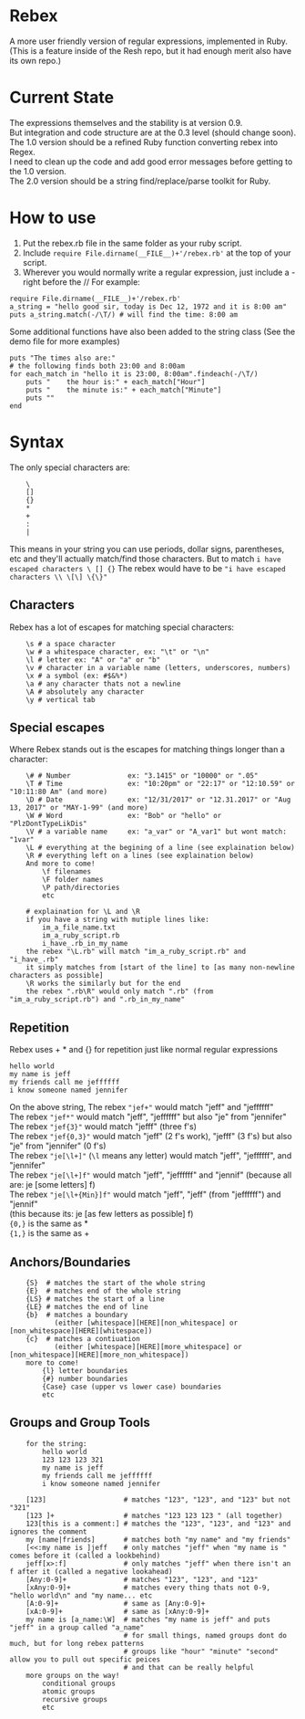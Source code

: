 # Rebex
A more user friendly version of regular expressions, implemented in Ruby.
(This is a feature inside of the Resh repo, but it had enough merit also have its own repo.)

# Current State
The expressions themselves and the stability is at version 0.9.<br>
But integration and code structure are at the 0.3 level (should change soon).<br>
The 1.0 version should be a refined Ruby function converting rebex into Regex.<br>
I need to clean up the code and add good error messages before getting to the 1.0 version.<br>
The 2.0 version should be a string find/replace/parse toolkit for Ruby.<br>


# How to use
1. Put the rebex.rb file in the same folder as your ruby script.
2. Include `require File.dirname(__FILE__)+'/rebex.rb'` at the top of your script.
3. Wherever you would normally write a regular expression, just include a - right before the //
For example:
```
require File.dirname(__FILE__)+'/rebex.rb'
a_string = "hello good sir, today is Dec 12, 1972 and it is 8:00 am"
puts a_string.match(-/\T/) # will find the time: 8:00 am
```
Some additional functions have also been added to the string class
(See the demo file for more examples)
```
puts "The times also are:"
# the following finds both 23:00 and 8:00am
for each_match in "hello it is 23:00, 8:00am".findeach(-/\T/)
    puts "    the hour is:" + each_match["Hour"]
    puts "    the minute is:" + each_match["Minute"]
    puts ""
end
```


# Syntax
The only special characters are:<br>
```
    \
    []
    {}
    *
    +
    :
    |
```
This means in your string you can use periods, dollar signs, parentheses, etc and they'll actually match/find those characters.
But to match `i have escaped characters \ [] {}`
The rebex would have to be `"i have escaped characters \\ \[\] \{\}"`


## Characters
Rebex has a lot of escapes for matching special characters:
```
    \s # a space character
    \w # a whitespace character, ex: "\t" or "\n"
    \l # letter ex: "A" or "a" or "b"
    \v # character in a variable name (letters, underscores, numbers) 
    \x # a symbol (ex: #$&%*) 
    \a # any character thats not a newline
    \A # absolutely any character 
    \y # vertical tab 
```

## Special escapes
Where Rebex stands out is the escapes for matching things longer than a character:
```
    \# # Number              ex: "3.1415" or "10000" or ".05"
    \T # Time                ex: "10:20pm" or "22:17" or "12:10.59" or "10:11:80 Am" (and more)
    \D # Date                ex: "12/31/2017" or "12.31.2017" or "Aug 13, 2017" or "MAY-1-99" (and more)
    \W # Word                ex: "Bob" or "hello" or "PlzDontTypeLikDis"
    \V # a variable name     ex: "a_var" or "A_var1" but wont match: "1var"
    \L # everything at the begining of a line (see explaination below)
    \R # everything left on a lines (see explaination below)
    And more to come!
        \f filenames
        \F folder names
        \P path/directories
        etc

    # explaination for \L and \R
    if you have a string with mutiple lines like:
        im_a_file_name.txt
        im_a_ruby_script.rb
        i_have_.rb_in_my_name
    the rebex "\L.rb" will match "im_a_ruby_script.rb" and "i_have_.rb"
    it simply matches from [start of the line] to [as many non-newline characters as possible]
    \R works the similarly but for the end
    the rebex ".rb\R" would only match ".rb" (from "im_a_ruby_script.rb") and ".rb_in_my_name"
```

## Repetition
Rebex uses + * and {} for repetition just like normal regular expressions
```
hello world
my name is jeff
my friends call me jeffffff
i know someone named jennifer
```
On the above string,
The rebex `"jef+"` would match "jeff" and "jeffffff"<br>
The rebex `"jef*"` would match "jeff", "jeffffff" but also "je" from "jennifer"<br>
The rebex `"jef{3}"` would match "jefff" (three f's)<br>
The rebex `"jef{0,3}"` would match "jeff" (2 f's work), "jefff" (3 f's) but also "je" from "jennifer" (0 f's)<br>
The rebex `"je[\l+]"` (`\l` means any letter) would match "jeff", "jeffffff", and "jennifer"<br>
The rebex `"je[\l+]f"` would match "jeff", "jeffffff" and "jennif" (because all are: je \[some letters] f)<br>
The rebex `"je[\l+{Min}]f"` would match "jeff", "jeff" (from "jeffffff") and "jennif" <br>
(this because its: je \[as few letters as possible] f)<br>
`{0,}` is the same as * <br>
`{1,}` is the same as + <br>

## Anchors/Boundaries
```
    {S}  # matches the start of the whole string 
    {E}  # matches end of the whole string
    {LS} # matches the start of a line
    {LE} # matches the end of line
    {b}  # matches a boundary 
           (either [whitespace][HERE][non_whitespace] or [non_whitespace][HERE][whitespace])
    {c}  # matches a contiuation 
           (either [whitespace][HERE][more_whitespace] or [non_whitespace][HERE][more_non_whitespace])
    more to come!
        {l} letter boundaries
        {#} number boundaries
        {Case} case (upper vs lower case) boundaries
        etc
```

## Groups and Group Tools
```
    for the string:
        hello world
        123 123 123 321
        my name is jeff
        my friends call me jeffffff
        i know someone named jennifer

    [123]                   # matches "123", "123", and "123" but not "321"
    [123 ]+                 # matches "123 123 123 " (all together)
    123[this is a comment:] # matches the "123", "123", and "123" and ignores the comment 
    my [name|friends]       # matches both "my name" and "my friends"
    [<<:my name is ]jeff    # only matches "jeff" when "my name is " comes before it (called a lookbehind)
    jeff[x>:f]              # only matches "jeff" when there isn't an f after it (called a negative lookahead)
    [Any:0-9]+              # matches "123", "123", and "123"
    [xAny:0-9]+             # matches every thing thats not 0-9, "hello world\n" and "my name... etc
    [A:0-9]+                # same as [Any:0-9]+
    [xA:0-9]+               # same as [xAny:0-9]+
    my name is [a_name:\W]  # matches "my name is jeff" and puts "jeff" in a group called "a_name" 
                            # for small things, named groups dont do much, but for long rebex patterns
                            # groups like "hour" "minute" "second" allow you to pull out specific peices
                            # and that can be really helpful
    more groups on the way!
        conditional groups
        atomic groups
        recursive groups
        etc
```


